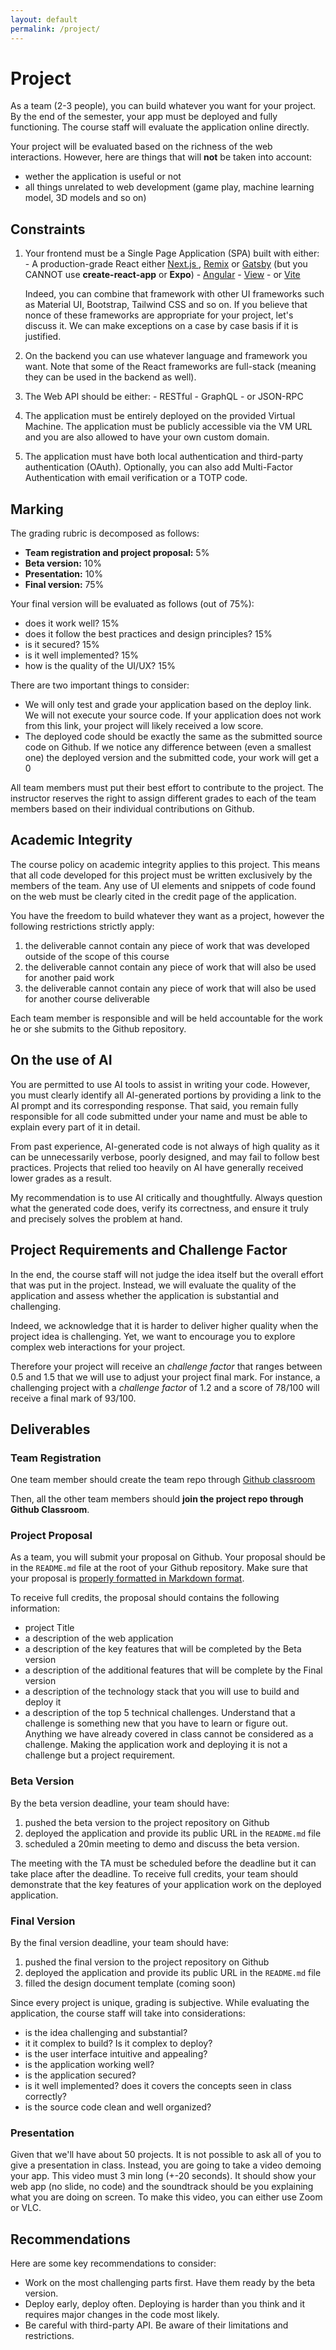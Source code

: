 ```yaml
---
layout: default
permalink: /project/
---
```


# Project

As a team (2-3 people), you can build whatever you want for your project. By the end of the semester, your app must be deployed and fully functioning. The course staff will evaluate the application online directly. 

Your project will be evaluated based on the richness of the web interactions. However, here are things that will **not** be taken into account:

- wether the application is useful or not
- all things unrelated to web development (game play, machine learning model, 3D models and so on)

## Constraints

1. Your frontend must be a Single Page Application (SPA) built with either:
        - A production-grade React either [Next.js ](https://nextjs.org/), [Remix](https://remix.run/) or [Gatsby](https://www.gatsbyjs.com/) (but you  CANNOT use **create-react-app** or **Expo**)
        - [Angular](https://angular.io/) 
        -  [View](https://vuejs.org/)
        - or [Vite](https://github.com/vitejs/vite)

    Indeed, you can combine that framework with other UI frameworks such as Material UI, Bootstrap, Tailwind CSS and so on. If you believe that nonce of these frameworks are appropriate for your project, let's discuss it. We can make exceptions on a case by case basis if it is justified. 

2. On the backend you can use whatever language and framework you want. Note that some of the React frameworks are full-stack (meaning they can be used in the backend as well). 

3. The Web API should be either:
        - RESTful
        - GraphQL
        - or JSON-RPC 

4. The application must be entirely deployed on the provided Virtual Machine. The application must be publicly accessible via the VM URL and you are also allowed to have your own custom domain. 

5. The application must have both local authentication and third-party authentication (OAuth). Optionally, you can also add Multi-Factor Authentication with email verification or a TOTP code. 
 
## Marking 

The grading rubric is decomposed as follows: 

- **Team registration and project proposal:** 5%
- **Beta version:** 10%
- **Presentation:** 10%
- **Final version:** 75%

Your final version will be evaluated as follows (out of 75%):

- does it work well? 15% 
- does it follow the best practices and design principles? 15%
- is it secured? 15%
- is it well implemented? 15%
- how is the quality of the UI/UX? 15%

There are two important things to consider:

- We will only test and grade your application based on the deploy link. We will not execute your source code. If your application does not work from this link, your project will likely received a low score. 
- The deployed code should be exactly the same as the submitted source code on Github. If we notice any difference between (even a smallest one) the deployed version and the submitted code, your work will get a 0

All team members must put their best effort to contribute to the project. The instructor reserves the right to assign different grades to each of the team members based on their individual contributions on Github.

## Academic Integrity

The course policy on academic integrity applies to this project. This means that all code developed for this project must be written exclusively by the members of the team. Any use of UI elements and snippets of code found on the web must be clearly cited in the credit page of the application. 

You have the freedom to build whatever they want as a project, however the following restrictions strictly apply: 

1. the deliverable cannot contain any piece of work that was developed outside of the scope of this course
1. the deliverable cannot contain any piece of work that will also be used for another paid work
1. the deliverable cannot contain any piece of work that will also be used for another course deliverable

Each team member is responsible and will be held accountable for the work he or she submits to the Github repository. 

## On the use of AI

You are permitted to use AI tools to assist in writing your code. However, you must clearly identify all AI-generated portions by providing a link to the AI prompt and its corresponding response. That said, you remain fully responsible for all code submitted under your name and must be able to explain every part of it in detail.

From past experience, AI-generated code is not always of high quality as it can be unnecessarily verbose, poorly designed, and may fail to follow best practices. Projects that relied too heavily on AI have generally received lower grades as a result. 

My recommendation is to use AI critically and thoughtfully. Always question what the generated code does, verify its correctness, and ensure it truly and precisely solves the problem at hand.

## Project Requirements and Challenge Factor

In the end, the course staff will not judge the idea itself but the overall effort that was put in the project. Instead, we will evaluate the quality of the application and assess whether the application is substantial and challenging. 

Indeed, we acknowledge that it is harder to deliver higher quality when the project idea is challenging. Yet, we want to encourage you to explore complex web interactions for your project. 

Therefore your project will receive an *challenge factor* that ranges between 0.5 and 1.5 that we will use to adjust your project final mark. For instance, a challenging project with a *challenge factor* of 1.2 and a score of 78/100 will receive a final mark of 93/100.

## Deliverables

### Team Registration

One team member should create the team repo through [Github classroom](https://classroom.github.com/a/XmOgUbBd)

Then, all the other team members should **join the project repo through Github Classroom**.

### Project Proposal

As a team, you will submit your proposal on Github. Your proposal should be in the `README.md` file at the root of your Github repository. Make sure that your proposal is [properly formatted in Markdown format](https://docs.github.com/en/get-started/writing-on-github/getting-started-with-writing-and-formatting-on-github/basic-writing-and-formatting-syntax). 

To receive full credits, the proposal should contains the following information: 

- project Title
- a description of the web application
- a description of the key features that will be completed by the Beta version
- a description of the additional features that will be complete by the Final version
- a description of the technology stack that you will use to build and deploy it
- a description of the top 5 technical challenges. Understand that a challenge is something new that you have to learn or figure out. Anything we have already covered in class cannot be considered as a challenge. Making the application work and deploying it is not a challenge but a project requirement. 

### Beta Version

By the beta version deadline, your team should have:

1. pushed the beta version to the project repository on Github
2. deployed the application and provide its public URL in the `README.md` file
3. scheduled a 20min meeting to demo and discuss the beta version. 

The meeting with the TA must be scheduled before the deadline but it can take place after the deadline. To receive full credits, your team should demonstrate that the key features of your application work on the deployed application. 

### Final Version

By the final version deadline, your team should have: 

1. pushed the final version to the project repository on Github
2. deployed the application and provide its public URL in the `README.md` file
3. filled the design document template (coming soon)

Since every project is unique, grading is subjective. While evaluating the application, the course staff will take into considerations:

- is the idea challenging and substantial?
- it it complex to build? Is it complex to deploy?
- is the user interface intuitive and appealing?
- is the application working well?
- is the application secured? 
- is it well implemented? does it covers the concepts seen in class correctly?
- is the source code clean and well organized?

### Presentation

Given that we'll have about 50 projects. It is not possible to ask all of you to give a presentation in class. Instead, you are going to take a video demoing your app. This video must 3 min long (+-20 seconds). It should show your web app (no slide, no code) and the soundtrack should be you explaining what you are doing on screen. To make this video, you can either use Zoom or VLC.

## Recommendations

Here are some key recommendations to consider: 

- Work on the most challenging parts first. Have them ready by the beta version. 
- Deploy early, deploy often. Deploying is harder than you think and it requires major changes in the code most likely. 
- Be careful with third-party API. Be aware of their limitations and restrictions.
